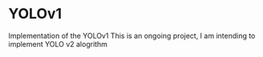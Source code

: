 # YOLOv1
Implementation of the YOLOv1 
This is an ongoing project, I am intending to implement YOLO v2 alogrithm 
